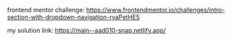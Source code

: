 frontend mentor challenge: https://www.frontendmentor.io/challenges/intro-section-with-dropdown-navigation-ryaPetHE5

my solution link: https://main--aad010-snap.netlify.app/
